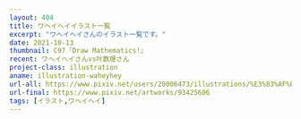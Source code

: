 ```yaml
---
layout: 404
title: ワヘイヘイイラスト一覧
excerpt: "ワヘイヘイさんのイラスト一覧です。"
date: 2021-10-13
thumbnail: C97『Draw Mathematics!』
recent: ワヘイヘイさんvs叶数理さん
project-class: illustration
aname: illustration-waheyhey
url-all: https://www.pixiv.net/users/20006473/illustrations/%E3%83%AF%E3%83%98%E3%82%A4%E3%83%98%E3%82%A4
url-final: https://www.pixiv.net/artworks/93425606
tags: [イラスト,ワヘイヘイ]
---
```

